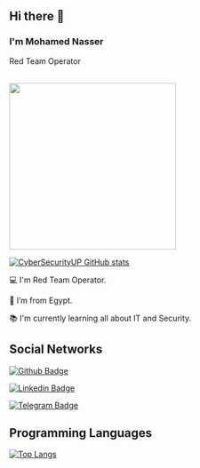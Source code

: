 ## Hi there 👋

<!--
**CyberSecurityUP/CyberSecurityUP** is a ✨ _special_ ✨ repository because its `README.md` (this file) appears on your GitHub profile.

Here are some ideas to get you started:

- 🔭 I’m currently working on ...
- 🌱 I’m currently learning ...
- 👯 I’m looking to collaborate on ...
- 🤔 I’m looking for help with ...
- 💬 Ask me about ...
- 📫 How to reach me: ...
- 😄 Pronouns: ...
- ⚡ Fun fact: ...
-->

### I'm Mohamed Nasser

Red Team Operator
 

<br>

<img src="https://media.giphy.com/media/3oEjHWpiVIOGXT5l9m/giphy.gif" width="300">

</br>

[![CyberSecurityUP GitHub stats](https://github-readme-stats.vercel.app/api?username=Mohamednasser-0&theme=dark)](https://github.com/Mohamednasser-0/github-readme-stats)

:computer: I'm Red Team Operator.

:house_with_garden: I’m from Egypt.

:books: I'm currently learning all about IT and Security.

## Social Networks

[![Github Badge](https://img.shields.io/badge/-Github-000?style=flat-square&logo=Github&logoColor=white&link=https://github.com/Mohamednasser-0)](https://github.com/Mohamednasser-0)

[![Linkedin Badge](https://img.shields.io/badge/-LinkedIn-blue?style=flat-square&logo=Linkedin&logoColor=white&link=https://https://www.linkedin.com/in/mohamed-soliman-00202324b/)](https://www.linkedin.com/in/mohamed-soliman-00202324b/)

[![Telegram Badge](https://img.shields.io/badge/Telegram-1DA1F2?style=for-the-badge&logo=Telegram&logoColor=white&link=https://t.me/mohamednassersoliman)](https://t.me/mohamednassersoliman)

## Programming Languages

[![Top Langs](https://github-readme-stats.vercel.app/api/top-langs/?username=Mohamednasser-0&langs_count=8)](https://github.com/Mohamednasser-0/github-readme-stats)
